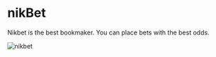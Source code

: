 # nikBet
Nikbet is the best bookmaker. You can place bets with the best odds.

![nikbet](https://github.com/srBob01/nikBet/assets/126959812/7d0a7289-5aae-4a45-bfbe-e99212d92464)
